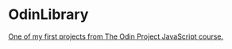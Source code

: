 # OdinLibrary
[One of my first projects from The Odin Project JavaScript course.](https://donquellso.github.io/OdinLibrary/)
